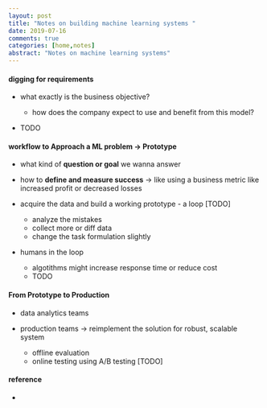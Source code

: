 ```yaml
---
layout: post
title: "Notes on building machine learning systems " 
date: 2019-07-16
comments: true
categories: [home,notes]
abstract: "Notes on machine learning systems"
---
```


#### digging for requirements 
* what exactly is the business objective?  
  - how does the company expect to use and benefit from this model?  

* TODO  



#### workflow to Approach a ML problem -> Prototype 
* what kind of **question or goal** we wanna answer  

* how to **define and measure success** -> like using a business metric like increased profit or decreased losses  

* acquire the data and build a working prototype  - a loop [TODO] 
  - analyze the mistakes 
  - collect more or diff data 
  - change the task formulation slightly  

* humans in the loop 
  - algotithms might increase response time or reduce cost 
  - TODO 

#### From Prototype to Production 
* data analytics teams 
* production teams -> reimplement the solution for robust, scalable system 

  - offline evaluation 
  - online testing using A/B testing [TODO]  


#### reference 
* 